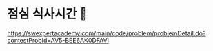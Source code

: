 # 점심 식사시간 🍱

https://swexpertacademy.com/main/code/problem/problemDetail.do?contestProbId=AV5-BEE6AK0DFAVl
